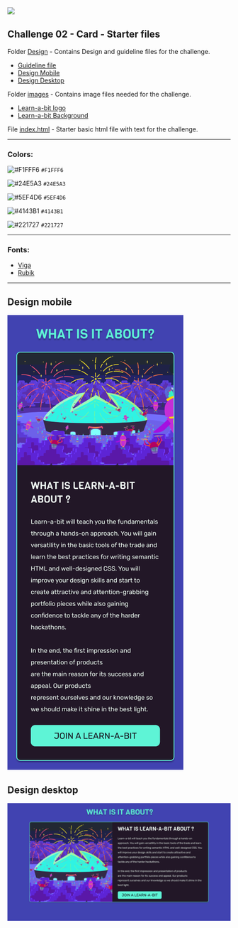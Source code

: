 <img src="../../../Design/logo/learnabit-logo.svg" style="width: 600px" />

## Challenge 02 - Card - Starter files

Folder [Design](./design-guideline) - Contains Design and guideline files for the challenge.
  -  [Guideline file](./design-guideline/learnabit-ch01-guideline.pdf)
  -  [Design Mobile](./design-guideline/learnabit-ch01-mobile.png)
  -  [Design Desktop](./design-guideline/learnabit-ch01-desktop.png)

Folder [images](./images) -  Contains image files needed for the challenge.
  -  [Learn-a-bit logo](./images/learnabit-logo.png)
  -  [Learn-a-bit Background](./images/mintbean-dome.png)

File [index.html](./index.html) - Starter basic html file with text for the challenge.

---
### Colors:

![#F1FFF6](https://via.placeholder.com/32/F1FFF6/000000?text=+) `#F1FFF6`

![#24E5A3](https://via.placeholder.com/32/24E5A3/000000?text=+) `#24E5A3`

![#5EF4D6](https://via.placeholder.com/32/5EF4D6/000000?text=+) `#5EF4D6`

![#4143B1](https://via.placeholder.com/32/4143B1/000000?text=+) `#4143B1`

![#221727](https://via.placeholder.com/32/221727/000000?text=+) `#221727`

---

### Fonts: 
- [Viga](https://fonts.google.com/specimen/Viga?query=viga)
- [Rubik](https://fonts.google.com/specimen/Rubik?query=rubik)

---

## Design mobile
![design mobile](./design-guideline/learnabit-ch02-mobile.png)

## Design desktop
![design desktop](./design-guideline/learnabit-ch02-desktop.png)
